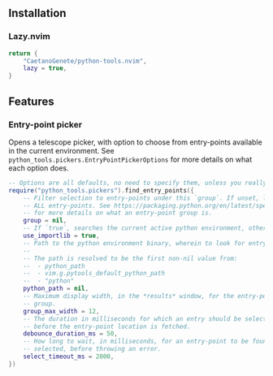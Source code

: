 ## Installation

### Lazy.nvim

```lua
return {
	"CaetanoGenete/python-tools.nvim",
	lazy = true,
}
```

## Features

### Entry-point picker

Opens a telescope picker, with option to choose from entry-points available in
the current environment. See `python_tools.pickers.EntryPointPickerOptions` for
more details on what each option does.

```lua
-- Options are all defaults, no need to specify them, unless you really want to.
require("python_tools.pickers").find_entry_points({
	-- Filter selection to entry-points under this `group`. If unset, looks for
	-- ALL entry-points. See https://packaging.python.org/en/latest/specifications/entry-points/#data-model
	-- for more details on what an entry-point group is.
	group = nil,
	-- If `true`, searches the current active python environment, otherwise, parses the project file.
	use_importlib = true,
	-- Path to the python environment binary, wherein to look for entry-points.
	--
	-- The path is resolved to be the first non-nil value from:
	--  - python_path
	--  - vim.g.pytools_default_python_path
	--  - "python"
	python_path = nil,
	-- Maximum display width, in the *results* window, for the entry-point
	-- group.
	group_max_width = 12,
	-- The duration in milliseconds for which an entry should be selected,
	-- before the entry-point location is fetched.
	debounce_duration_ms = 50,
	-- How long to wait, in milliseconds, for an entry-point to be found once
	-- selected, before throwing an error.
	select_timeout_ms = 2000,
})
```

